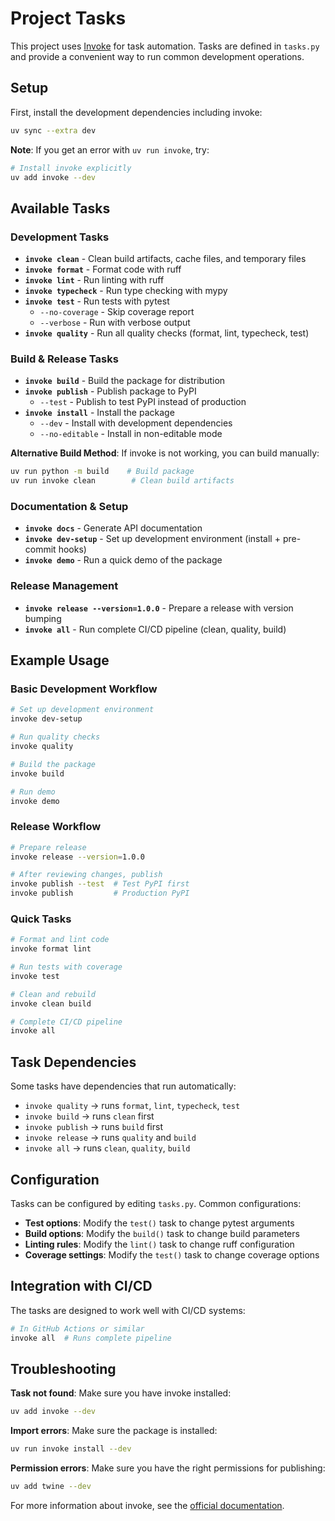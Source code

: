 # Project Tasks

This project uses [Invoke](https://pyinvoke.org/) for task automation. Tasks are defined in `tasks.py` and provide a convenient way to run common development operations.

## Setup

First, install the development dependencies including invoke:

```bash
uv sync --extra dev
```

**Note**: If you get an error with `uv run invoke`, try:
```bash
# Install invoke explicitly
uv add invoke --dev
```

## Available Tasks

### Development Tasks

- **`invoke clean`** - Clean build artifacts, cache files, and temporary files
- **`invoke format`** - Format code with ruff
- **`invoke lint`** - Run linting with ruff
- **`invoke typecheck`** - Run type checking with mypy
- **`invoke test`** - Run tests with pytest
  - `--no-coverage` - Skip coverage report
  - `--verbose` - Run with verbose output
- **`invoke quality`** - Run all quality checks (format, lint, typecheck, test)

### Build & Release Tasks

- **`invoke build`** - Build the package for distribution
- **`invoke publish`** - Publish package to PyPI
  - `--test` - Publish to test PyPI instead of production
- **`invoke install`** - Install the package
  - `--dev` - Install with development dependencies
  - `--no-editable` - Install in non-editable mode

**Alternative Build Method**: If invoke is not working, you can build manually:
```bash
uv run python -m build    # Build package
uv run invoke clean        # Clean build artifacts
```

### Documentation & Setup

- **`invoke docs`** - Generate API documentation
- **`invoke dev-setup`** - Set up development environment (install + pre-commit hooks)
- **`invoke demo`** - Run a quick demo of the package

### Release Management

- **`invoke release --version=1.0.0`** - Prepare a release with version bumping
- **`invoke all`** - Run complete CI/CD pipeline (clean, quality, build)

## Example Usage

### Basic Development Workflow

```bash
# Set up development environment
invoke dev-setup

# Run quality checks
invoke quality

# Build the package
invoke build

# Run demo
invoke demo
```

### Release Workflow

```bash
# Prepare release
invoke release --version=1.0.0

# After reviewing changes, publish
invoke publish --test  # Test PyPI first
invoke publish         # Production PyPI
```

### Quick Tasks

```bash
# Format and lint code
invoke format lint

# Run tests with coverage
invoke test

# Clean and rebuild
invoke clean build

# Complete CI/CD pipeline
invoke all
```

## Task Dependencies

Some tasks have dependencies that run automatically:

- `invoke quality` → runs `format`, `lint`, `typecheck`, `test`
- `invoke build` → runs `clean` first
- `invoke publish` → runs `build` first
- `invoke release` → runs `quality` and `build`
- `invoke all` → runs `clean`, `quality`, `build`

## Configuration

Tasks can be configured by editing `tasks.py`. Common configurations:

- **Test options**: Modify the `test()` task to change pytest arguments
- **Build options**: Modify the `build()` task to change build parameters
- **Linting rules**: Modify the `lint()` task to change ruff configuration
- **Coverage settings**: Modify the `test()` task to change coverage options

## Integration with CI/CD

The tasks are designed to work well with CI/CD systems:

```bash
# In GitHub Actions or similar
invoke all  # Runs complete pipeline
```

## Troubleshooting

**Task not found**: Make sure you have invoke installed:
```bash
uv add invoke --dev
```

**Import errors**: Make sure the package is installed:
```bash
uv run invoke install --dev
```

**Permission errors**: Make sure you have the right permissions for publishing:
```bash
uv add twine --dev
```

For more information about invoke, see the [official documentation](https://pyinvoke.org/).
